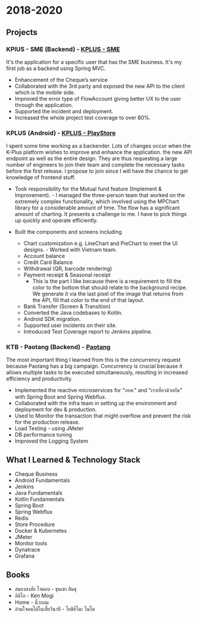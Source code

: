 # 2018-2020

## Projects

### KPlUS - SME (Backend) - [KPLUS - SME](https://www.kasikornbank.com/th/business/sme/digital-banking/pages/kplus_sme.aspx)

It's the application for a specific user that has the SME business. It's my first job as a backend using Spring MVC.

- Enhancement of the Cheque’s service 
- Collaborated with the 3rd party and exposed the new API to the client which is the mobile side. 
- Improved the error type of FlowAccount giving better UX to the user through the application. 
- Supported the incident and deployment.
- Increased the whole project test coverage to over 80%.

### KPLUS (Android) - [KPLUS - PlayStore](https://play.google.com/store/apps/details?id=com.kasikorn.retail.mbanking.wap&hl=th)

I spent some time working as a backender. Lots of changes occur when the K-Plus platform wishes to improve and enhance the application. the new API endpoint as well as the entire design. They are thus requesting a large number of engineers to join their team and complete the necessary tasks before the first release. I propose to join since I will have the chance to get knowledge of frontend stuff.

- Took responsibility for the Mutual fund feature (Implement & Improvement). - I managed the three-person team that worked on the extremely complex functionality, which involved using the MPChart library for a considerable amount of time. The flow has a significant amount of charting. It presents a challenge to me. I have to pick things up quickly and operate efficiently.


- Built the components and screens including
  - Chart customization e.g. LineChart and PieChart to meet the UI designs. - Worked with Vietnam team.
  - Account balance
  - Credit Card Balance
  - Withdrawal (QR, barcode rendering)
  - Payment receipt & Seasonal receipt 
    - This is the part I like because there is a requirement to fill the color to the bottom that should relate to the background recipe. We generate it via the last pixel of the image that returns from the API, fill that color to the end of that layout.
  - Bank Transfer (Screen & Transition)
  - Converted the Java codebases to Kotlin.
  - Android SDK migration.
  - Supported user incidents on their site.
  - Introduced Test Coverage report to Jenkins pipeline.

### KTB - Paotang (Backend) - [Paotang](https://krungthai.com/th/content/personal/paotang)
The most important thing I learned from this is the concurrency request because Paotang has a big campaign. Concurrency is crucial because it allows multiple tasks to be executed simultaneously, resulting in increased efficiency and productivity.

- Implemented the reactive microservices for "กยศ." and "เราเที่ยวด้วยกัน" with Spring Boot and Spring Webflux.
- Collaborated with the infra team in setting up the environment and deployment for dev & production.
- Used to Monitor the transaction that might overflow and prevent the risk for the production release.
- Load Testing - using JMeter
- DB performance tuning
- Improved the Logging System

## What I Learned & Technology Stack
- Cheque Business
- Android Fundamentals
- Jenkins
- Java Fundamentals
- Kotlin Fundamentals
- Spring Boot
- Spring Webflux
- Redis
- Store Procedure
- Docker & Kubernetes
- JMeter
- Monitor tools
 - Dynatrace
 - Grafana

## Books
- สมองสงสัย ใจตอบ - ขุนเขา สินธุ
- อิคิไก - Ken Mogi
- Home - นิ้วกลม
- อ่านใจคนได้ในเสี้ยวินาที - โยชิฮิโตะ ไนโต